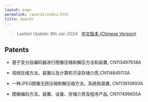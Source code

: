 ```yaml
---
layout: page
permalink: /awards/index.html
title: Awards
---
```


> Lastest Update: 8th Jan 2024 &nbsp; [中文版本 (Chinese Version)](https://caihanlin.com/file/awards-zh/)

## Patents

* 基于变分自编码器进行图像压缩和解压方法和装置, CN113497938A

* 视频压缩方法，装置以及计算机可读存储介质,CN114845113A

* 一种JPEG图像无损压缩和解压缩方法，系统和装置, CN113810693A

* 图像编码方法、装置、设备、存储介质及程序产品, CN117499655A
